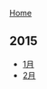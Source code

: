 
[Home](https://github.com/majianjun/stories/blob/master/README.md)

## 2015

- [1月](https://github.com/majianjun/stories/blob/master/2015/01/README.md)
- [2月](https://github.com/majianjun/stories/blob/master/2015/02/README.md)